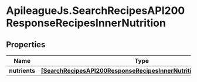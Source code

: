 # ApileagueJs.SearchRecipesAPI200ResponseRecipesInnerNutrition

## Properties

Name | Type | Description | Notes
------------ | ------------- | ------------- | -------------
**nutrients** | [**[SearchRecipesAPI200ResponseRecipesInnerNutritionNutrientsInner]**](SearchRecipesAPI200ResponseRecipesInnerNutritionNutrientsInner.md) |  | [optional] 


